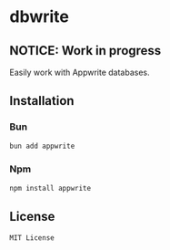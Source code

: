 # dbwrite

## NOTICE: Work in progress

Easily work with Appwrite databases.

## Installation

### Bun

```bash
bun add appwrite
```

### Npm

```bash
npm install appwrite
```

## License

`MIT License`
